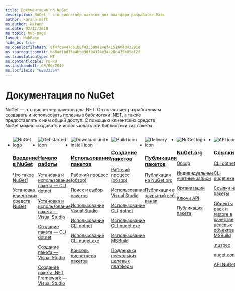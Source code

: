 ```yaml
---
title: Документация по NuGet
description: NuGet — это диспетчер пакетов для платформ разработки Майкрософт, включая .NET. Клиентские средства NuGet обеспечивают создание и использование пакетов.
author: karann-msft
ms.author: karann
ms.date: 02/12/2018
ms.topic: hub-page
layout: HubPage
hide_bc: true
ms.openlocfilehash: 8f4fca447d61b6f435399a24ef4151604d43291d
ms.sourcegitcommit: ba8ad1bd13a4bba3df94374e34e20c425a05af2f
ms.translationtype: HT
ms.contentlocale: ru-RU
ms.lasthandoff: 08/06/2019
ms.locfileid: "68833364"
---
```

<div id="main" class="v2">
    <div class="container">
        <h1>Документация по NuGet</h1>
        <p>NuGet — это диспетчер пакетов для .NET. Он позволяет разработчикам создавать и использовать полезные библиотеки .NET, а также предоставлять к ним общий доступ. С помощью клиентских средств NuGet можно создавать и использовать эти библиотеки как пакеты.</p> 

<ul id="index1" class="cardsF panelContent singlePanelContent cols cols4" style="float: left; display: flex!important;">
    <li>
        <div class="cardSize">
            <div class="cardPadding">
                <div class="card">
                    <div class="cardImageOuter">
                        <div class="cardImage">
                            <img src="https://docs.microsoft.com/media/logos/logo_nuget.svg" alt="NuGet logo" />
                        </div>
                    </div>
                    <div class="cardText">
                        <h3><a href="what-is-nuget.md">Введение в NuGet</a></h3>
                        <p>
                            <a href="what-is-nuget.md">Что такое NuGet?</a>
                        </p>
                        <p>
                            <a href="install-nuget-client-tools.md">Установка клиентских средств NuGet</a>
                        </p>
                    </div>
                </div>
            </div>
        </div>
    </li>
    <li>
        <div class="cardSize">
            <div class="cardPadding">
                <div class="card">
                    <div class="cardImageOuter">
                        <div class="cardImage">
                            <img src="https://docs.microsoft.com/media/common/i_get-started.svg" alt="Get started icon" />
                        </div>
                    </div>
                    <div class="cardText">
                        <h3><a href="install-nuget-client-tools.md">Начало работы</a></h3>
                        <p>
                            <a href="quickstart/install-and-use-a-package-using-the-dotnet-cli.md">Установка и использование пакета — CLI dotnet</a>
                        </p>
                        <p>
                            <a href="quickstart/install-and-use-a-package-in-visual-studio.md">Установка и использование пакета — Visual Studio</a>
                        </p>
                        <p>
                            <a href="quickstart/create-and-publish-a-package-using-the-dotnet-cli.md">Создание пакета — CLI dotnet</a>
                        </p>
                        <p>
                            <a href="quickstart/create-and-publish-a-package-using-visual-studio.md">Создание пакета — Visual Studio</a>
                        </p>
                        <p>
                            <a href="quickstart/create-and-publish-a-package-using-visual-studio-net-framework.md">Создание пакета .NET Framework — Visual Studio</a>
                        </p>
                    </div>
                </div>
            </div>
        </div>
    </li>
    <li>
        <div class="cardSize">
            <div class="cardPadding">
                <div class="card">
                    <div class="cardImageOuter">
                        <div class="cardImage">
                            <img src="https://docs.microsoft.com//media/common/i_download-install.svg" alt="Download and install icon" />
                        </div>
                    </div>
                    <div class="cardText">
                        <h3><a href="consume-packages/overview-and-workflow.md">Использование пакетов</a></h3>
                        <p>
                            <a href="consume-packages/overview-and-workflow.md">Рабочий процесс (обзор)</a>
                        </p>
                        <p>
                            <a href="consume-packages/finding-and-choosing-packages.md">Поиск и выбор пакетов</a>
                        </p>
                        <p>
                            <a href="consume-packages/install-use-packages-visual-studio.md">Использование Visual Studio</a>
                        </p>
                        <p>
                            <a href="consume-packages/install-use-packages-dotnet-cli.md">Использование CLI dotnet</a>
                        </p>
                        <p>
                            <a href="consume-packages/install-use-packages-nuget-cli.md">Использование CLI nuget.exe</a>
                        </p>
                        <p>
                            <a href="consume-packages/install-use-packages-powershell.md">Консоль диспетчера пакетов</a>
                        </p>
                    </div>
                </div>
            </div>
        </div>
    </li>
    <li>
        <div class="cardSize">
            <div class="cardPadding">
                <div class="card">
                    <div class="cardImageOuter">
                        <div class="cardImage">
                            <img src="https://docs.microsoft.com/media/common/i_build.svg" alt="Build icon" />
                        </div>
                    </div>
                    <div class="cardText">
                        <h3><a href="create-packages/overview-and-workflow.md">Создание пакетов</a></h3>
                        <p>
                            <a href="create-packages/overview-and-workflow.md">Рабочий процесс (обзор)</a>
                        </p>
                        <p>
                            <a href="quickstart/create-and-publish-a-package-using-visual-studio.md">Использование Visual Studio</a>
                        </p>
                        <p>
                            <a href="create-packages/creating-a-package-dotnet-cli.md">Использование CLI dotnet</a>
                        </p>
                        <p>
                            <a href="create-packages/creating-a-package.md">Использование CLI nuget.exe</a>
                        </p>
                        <p>
                            <a href="create-packages/creating-a-package.md">Использование MSBuild</a>
                        </p>
                        <p>
                            <a href="create-packages/multiple-target-frameworks-project-file.md">Поддержка нескольких целевых платформ</a>
                        </p>
                    </div>
                </div>
            </div>
        </div>
    </li>
        <li>
        <div class="cardSize">
            <div class="cardPadding">
                <div class="card">
                    <div class="cardImageOuter">
                        <div class="cardImage">
                            <img src="https://docs.microsoft.com/media/common/i_delivery.svg" alt="Delivery icon" />
                        </div>
                    </div>
                    <div class="cardText">
                        <h3><a href="nuget-org/publish-a-package.md">Публикация пакетов</a></h3>
                        <p>
                            <a href="nuget-org/publish-a-package.md">Публикация на NuGet.org</a>
                        </p>
                        <p>
                            <a href="hosting-packages/overview.md">Публикация в закрытый веб-канал</a>
                        </p>
                    </div>
                </div>
            </div>
        </div>
    </li>
    <li>
        <div class="cardSize">
            <div class="cardPadding">
                <div class="card">
                    <div class="cardImageOuter">
                        <div class="cardImage">
                            <img src="https://docs.microsoft.com/media/logos/logo_nuget.svg" alt="NuGet logo" />
                        </div>
                    </div>
                    <div class="cardText">
                        <h3><a href="nuget-org/overview-nuget-org.md">NuGet.org</a></h3>
                        <p>
                            <a href="nuget-org/overview-nuget-org.md">Обзор</a>
                        </p>
                        <p>
                            <a href="nuget-org/individual-accounts.md">Индивидуальные учетные записи</a>
                        </p>
                        <p>
                            <a href="nuget-org/organizations-on-nuget-org.md">Организации</a>
                        </p>
                        <p>
                            <a href="nuget-org/scoped-api-keys.md">Ключи API</a>
                        </p>
                        <p>
                            <a href="nuget-org/publish-a-package.md">Публикация пакета</a>
                        </p>
                    </div>
                </div>
            </div>
        </div>
    </li>
        <li>
        <div class="cardSize">
            <div class="cardPadding">
                <div class="card">
                    <div class="cardImageOuter">
                        <div class="cardImage">
                            <img src="https://docs.microsoft.com/media/common/i_reference.svg" alt="API icon" />
                        </div>
                    </div>
                    <div class="cardText">
                        <h3><a href="reference/nuspec.md">Ссылки</a></h3>
                        <p>
                            <a href="reference/dotnet-commands.md">CLI dotnet</a>
                        </p>
                        <p>
                            <a href="reference/nuget-exe-cli-reference.md">CLI nuget.exe</a>
                        <p>
                            <a href="consume-packages/package-references-in-project-files.md">Ссылки на пакеты</a>
                        </p>
                        <p>
                            <a href="reference/msbuild-targets.md">Объекты pack и restore в качестве целевых объектов MSBuild</a>
                        </p>
                        <p>
                            <a href="reference/nuspec.md">.nuspec</a>
                        </p>
                        <p>
                            <a href="reference/nuget-config-file.md">nuget.config</a>
                        </p>
                        <p>
                            <a href="api/overview.md">API NuGet</a>
                        </p>
                    </div>
                </div>
            </div>
        </div>
    </li>
    <li>
        <div class="cardSize">
            <div class="cardPadding">
                <div class="card">
                    <div class="cardImageOuter">
                        <div class="cardImage">
                            <img src="https://docs.microsoft.com//media/common/i_multi-connect.svg" alt="Multi-connect icon" />
                        </div>
                    </div>
                    <div class="cardText">
                        <h3><a href="policies/governance.md">Ресурсы</a></h3>
                        <p>
                            <a href="policies/governance.md">Политики — NuGet</a>
                        </p>
                        <p>
                            <a href="nuget-org/policies/data-requests.md">Политики — NuGet.org</a>
                        </p>
                        <p>
                            <a href="release-notes/known-issues.md">Заметки о выпуске</a>
                        </p>
                        <p>
                            <a href="faqs/nuget-faq.md">Вопросы и ответы: NuGet</a>
                        </p>
                        <p>
                            <a href="nuget-org/nuget-org-faq.md">Вопросы и ответы: NuGet.org</a>
                        </p>
                    </div>
                </div>
            </div>
        </div>
    </li>
</ul>
    </div>
</div>
